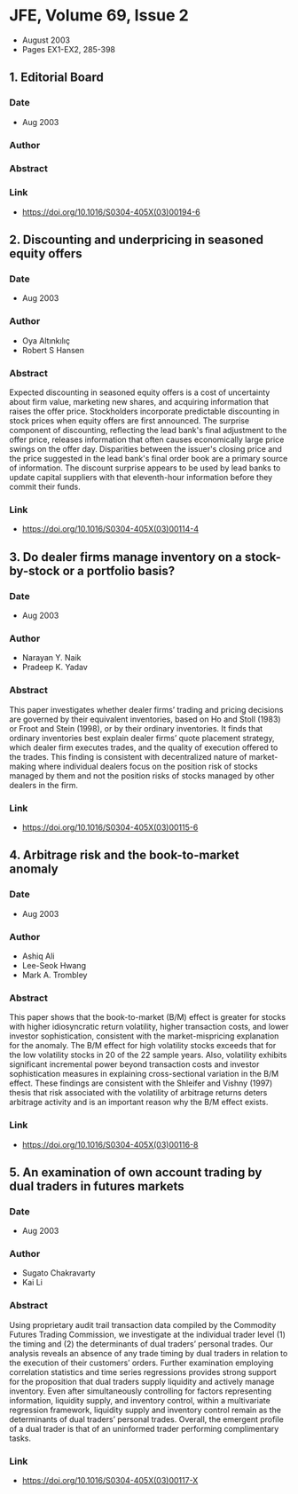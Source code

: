# JFE, Volume 69, Issue 2
- August 2003
- Pages EX1-EX2, 285-398

## 1. Editorial Board
### Date
- Aug 2003
### Author
### Abstract

### Link
- https://doi.org/10.1016/S0304-405X(03)00194-6

## 2. Discounting and underpricing in seasoned equity offers
### Date
- Aug 2003
### Author
- Oya Altınkılıç
- Robert S Hansen
### Abstract
Expected discounting in seasoned equity offers is a cost of uncertainty about firm value, marketing new shares, and acquiring information that raises the offer price. Stockholders incorporate predictable discounting in stock prices when equity offers are first announced. The surprise component of discounting, reflecting the lead bank's final adjustment to the offer price, releases information that often causes economically large price swings on the offer day. Disparities between the issuer's closing price and the price suggested in the lead bank's final order book are a primary source of information. The discount surprise appears to be used by lead banks to update capital suppliers with that eleventh-hour information before they commit their funds.
### Link
- https://doi.org/10.1016/S0304-405X(03)00114-4

## 3. Do dealer firms manage inventory on a stock-by-stock or a portfolio basis?
### Date
- Aug 2003
### Author
- Narayan Y. Naik
- Pradeep K. Yadav
### Abstract
This paper investigates whether dealer firms’ trading and pricing decisions are governed by their equivalent inventories, based on Ho and Stoll (1983) or Froot and Stein (1998), or by their ordinary inventories. It finds that ordinary inventories best explain dealer firms’ quote placement strategy, which dealer firm executes trades, and the quality of execution offered to the trades. This finding is consistent with decentralized nature of market-making where individual dealers focus on the position risk of stocks managed by them and not the position risks of stocks managed by other dealers in the firm.
### Link
- https://doi.org/10.1016/S0304-405X(03)00115-6

## 4. Arbitrage risk and the book-to-market anomaly
### Date
- Aug 2003
### Author
- Ashiq Ali
- Lee-Seok Hwang
- Mark A. Trombley
### Abstract
This paper shows that the book-to-market (B/M) effect is greater for stocks with higher idiosyncratic return volatility, higher transaction costs, and lower investor sophistication, consistent with the market-mispricing explanation for the anomaly. The B/M effect for high volatility stocks exceeds that for the low volatility stocks in 20 of the 22 sample years. Also, volatility exhibits significant incremental power beyond transaction costs and investor sophistication measures in explaining cross-sectional variation in the B/M effect. These findings are consistent with the Shleifer and Vishny (1997) thesis that risk associated with the volatility of arbitrage returns deters arbitrage activity and is an important reason why the B/M effect exists.
### Link
- https://doi.org/10.1016/S0304-405X(03)00116-8

## 5. An examination of own account trading by dual traders in futures markets
### Date
- Aug 2003
### Author
- Sugato Chakravarty
- Kai Li
### Abstract
Using proprietary audit trail transaction data compiled by the Commodity Futures Trading Commission, we investigate at the individual trader level (1) the timing and (2) the determinants of dual traders’ personal trades. Our analysis reveals an absence of any trade timing by dual traders in relation to the execution of their customers’ orders. Further examination employing correlation statistics and time series regressions provides strong support for the proposition that dual traders supply liquidity and actively manage inventory. Even after simultaneously controlling for factors representing information, liquidity supply, and inventory control, within a multivariate regression framework, liquidity supply and inventory control remain as the determinants of dual traders’ personal trades. Overall, the emergent profile of a dual trader is that of an uninformed trader performing complimentary tasks.
### Link
- https://doi.org/10.1016/S0304-405X(03)00117-X


